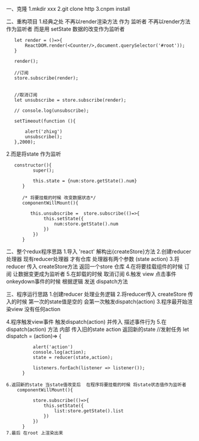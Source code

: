 

一、克隆
   1.mkdir  xxx
   2.git clone http
   3.cnpm install

二、重构项目
   1.经典之处  不再以render渲染方法 作为 监听者
     不再以render方法作为监听者  而是用 setState 数据的改变作为监听者

       let render = ()=>{
           ReactDOM.render(<Counter/>,document.querySelector('#root'));
       }

       render();

       //订阅
       store.subscribe(render);


       //取消订阅
       let unsubscribe = store.subscribe(render);

       // console.log(unsubscribe);

       setTimeout(function (){

           alert('zhixg')
           unsubscribe();
       },2000);


   2.而是将state 作为监听


       constructor(){
              super();

              this.state = {num:store.getState().num}
          }

          /* 将要挂载的时候 改变数据状态*/
          componentWillMount(){

             this.unsubscribe =  store.subscribe(()=>{
                  this.setState({
                      num:store.getState().num
                  })
              })
          }


 二、整个redux程序思路
     1.导入 'react'   解构出{createStore}方法
     2.创建reducer处理器  现有reducer处理器 才有仓库 处理器有两个参数 (state action)
     3.将reducer 传入 createStore方法 返回一个store 仓库
     4.在将要挂载组件的时候 订阅 让数据变更成为监听者
     5.在卸载的时候 取消订阅
     6.触发 view 点击事件 onkeydown事件的时候 根据逻辑 发送 dispatch方法

三、程序运行思路
   1.创建reducer 处理业务逻辑
   2.将reducer传入 createStore 传入的时候 第一次的state值是空的 会第一次触发dispatch(action)
   3.程序最开始渲染view  没有任何action

   4.程序触发view事件  触发dispatch(action) 并传入 描述事件行为
   5.在dispatch(action) 方法 内部  传入旧的state action  返回新的state
          //发射任务
          let dispatch = (action)=> {

              alert('action')
              console.log(action);
              state = reducer(state,action);

              listeners.forEach(listener => listener());
          }

    6.返回新的state 当state值改变后  在程序将要挂载的时候 将state状态值作为监听者
        componentWillMount(){

              store.subscribe(()=>{
                  this.setState({
                      list:store.getState().list
                  })
              })
          }
    7.最后 在root 上渲染出来













